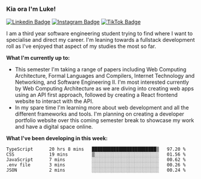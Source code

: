 ### Kia ora I'm Luke!

[![Linkedin Badge](https://img.shields.io/badge/-LinkedIn-0e76a8?style=flat-square&logo=Linkedin&logoColor=white)](https://www.linkedin.com/in/luke-stynes/)
[![Instagram Badge](https://img.shields.io/badge/-Instagram-e4405f?style=flat-square&logo=Instagram&logoColor=white)](https://www.instagram.com/luke.stynes/)
[![TikTok Badge](https://img.shields.io/badge/TikTok-Follow-blue)](https://www.tiktok.com/@luke_stynes)

I am a third year software engineering student trying to find where I want to specialise and direct my career. I'm leaning towards a fullstack development roll as I've enjoyed that aspect of my studies the most so far.

**What I'm currently up to:**
- This semester I'm taking a range of papers including Web Computing Architecture, Formal Languages and Compilers, Internet Technology and Networking, and Software Engineering II. I'm most interested currently by Web Computing Architecture as we are diving into creating web apps using an API first approach, followed by creating a React frontend website to interact with the API.
- In my spare time I'm learning more about web development and all the different frameworks and tools. I'm planning on creating a developer portfolio website over this coming semester break to showcase my work and have a digital space online.


**What I've been developing in this week:**
<!--START_SECTION:waka-->

```text
TypeScript      20 hrs 8 mins   ████████████████████████▒   97.20 %
CSS             19 mins         ▒░░░░░░░░░░░░░░░░░░░░░░░░   01.56 %
JavaScript      7 mins          ░░░░░░░░░░░░░░░░░░░░░░░░░   00.62 %
.env file       3 mins          ░░░░░░░░░░░░░░░░░░░░░░░░░   00.26 %
JSON            2 mins          ░░░░░░░░░░░░░░░░░░░░░░░░░   00.24 %
```

<!--END_SECTION:waka-->
